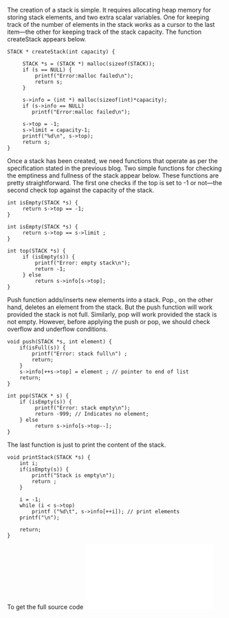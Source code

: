 The creation of a stack is simple. It requires allocating heap memory for storing stack elements, and two extra scalar 
variables. One for keeping track of the number of elements in the stack works as a cursor to the last item—the other for keeping 
track of the stack capacity. The function createStack appears below.
``` 
STACK * createStack(int capacity) {

     STACK *s = (STACK *) malloc(sizeof(STACK));
     if (s == NULL) {
         printf("Error:malloc failed\n");
         return s;
     }

     s->info = (int *) malloc(sizeof(int)*capacity);    
     if (s->info == NULL)
        printf("Error:malloc failed\n");
 
     s->top = -1;
     s->limit = capacity-1;
     printf("%d\n", s->top);
     return s;          
}
```

Once a stack has been created, we need functions that operate as per the specification stated in the previous blog. Two simple 
functions for checking the emptiness and fullness of the stack appear below. These functions are pretty straightforward. The 
first one checks if the top is set to -1 or not—the second check top against the capacity of the stack.
```
int isEmpty(STACK *s) {
     return s->top == -1;
}

int isEmpty(STACK *s) {
     return s->top == s->limit ;
}

int top(STACK *s) {
     if (isEmpty(s)) {
         printf("Error: empty stack\n");
         return -1;
     } else 
         return s->info[s->top]; 
}
```
Push function adds/inserts new elements into a stack. Pop., on the other hand, deletes an element from the stack. But the push 
function will work provided the stack is not full. Similarly, pop will work provided the stack is not empty. However, before 
applying the push or pop, we should check overflow and underflow conditions.   
```
void push(STACK *s, int element) {
    if(isFull(s)) {
        printf("Error: stack full\n") ;
        return;
    }
    s->info[++s->top] = element ; // pointer to end of list
    return;
}

int pop(STACK * s) {
    if (isEmpty(s)) {
         printf("Error: stack empty\n");
         return -999; // Indicates no element;
    } else
         return s->info[s->top--];
}
```
The last function is just to print the content of the stack.  
```
void printStack(STACK *s) {
    int i;
    if(isEmpty(s)) {
        printf("Stack is empty\n");
        return ;
    }

    i = -1;
    while (i < s->top)
        printf ("%d\t", s->info[++i]); // print elements
    printf("\n");
    
    return;
}
```
To get the full source code ![click here](../CODES/stackInC.md)
